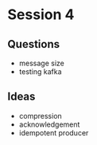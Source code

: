# Session 4

## Questions
- message size
- testing kafka

## Ideas
- compression
- acknowledgement
- idempotent producer
